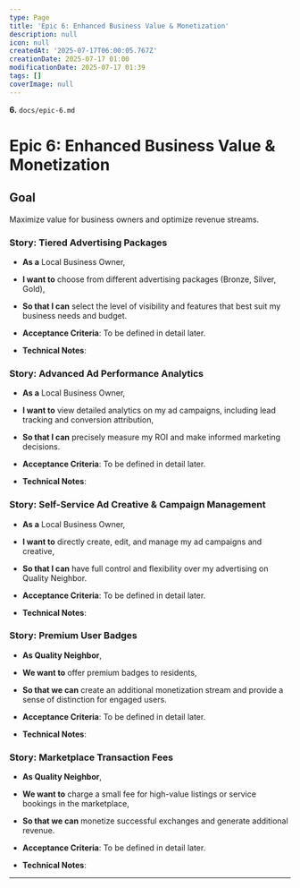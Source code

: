 ```yaml
---
type: Page
title: 'Epic 6: Enhanced Business Value & Monetization'
description: null
icon: null
createdAt: '2025-07-17T06:00:05.767Z'
creationDate: 2025-07-17 01:00
modificationDate: 2025-07-17 01:39
tags: []
coverImage: null
---
```


**6.** `docs/epic-6.md`

# Epic 6: Enhanced Business Value & Monetization

## Goal

Maximize value for business owners and optimize revenue streams.

### Story: Tiered Advertising Packages

- **As a** Local Business Owner,

- **I want to** choose from different advertising packages (Bronze, Silver, Gold),

- **So that I can** select the level of visibility and features that best suit my business needs and budget.

- **Acceptance Criteria**: To be defined in detail later.

- **Technical Notes**:

### Story: Advanced Ad Performance Analytics

- **As a** Local Business Owner,

- **I want to** view detailed analytics on my ad campaigns, including lead tracking and conversion attribution,

- **So that I can** precisely measure my ROI and make informed marketing decisions.

- **Acceptance Criteria**: To be defined in detail later.

- **Technical Notes**:

### Story: Self-Service Ad Creative & Campaign Management

- **As a** Local Business Owner,

- **I want to** directly create, edit, and manage my ad campaigns and creative,

- **So that I can** have full control and flexibility over my advertising on Quality Neighbor.

- **Acceptance Criteria**: To be defined in detail later.

- **Technical Notes**:

### Story: Premium User Badges

- **As Quality Neighbor**,

- **We want to** offer premium badges to residents,

- **So that we can** create an additional monetization stream and provide a sense of distinction for engaged users.

- **Acceptance Criteria**: To be defined in detail later.

- **Technical Notes**:

### Story: Marketplace Transaction Fees

- **As Quality Neighbor**,

- **We want to** charge a small fee for high-value listings or service bookings in the marketplace,

- **So that we can** monetize successful exchanges and generate additional revenue.

- **Acceptance Criteria**: To be defined in detail later.

- **Technical Notes**:

---
